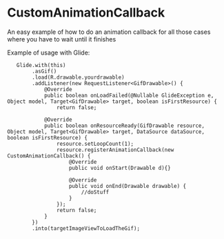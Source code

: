 # CustomAnimationCallback
An easy example of how to do an animation callback for all those cases where you have to wait until it finishes

Example of usage with Glide:

       Glide.with(this)
            .asGif()
            .load(R.drawable.yourdrawable)
            .addListener(new RequestListener<GifDrawable>() {
                @Override
                public boolean onLoadFailed(@Nullable GlideException e, Object model, Target<GifDrawable> target, boolean isFirstResource) {
                    return false;
            
                @Override
                public boolean onResourceReady(GifDrawable resource, Object model, Target<GifDrawable> target, DataSource dataSource, boolean isFirstResource) {
                    resource.setLoopCount(1);
                    resource.registerAnimationCallback(new CustomAnimationCallback() {
                        @Override
                        public void onStart(Drawable d){}
               
                        @Override
                        public void onEnd(Drawable drawable) {
                            //doStuff
                        }
                    });
                    return false;
                }
            })
            .into(targetImageViewToLoadTheGif);
